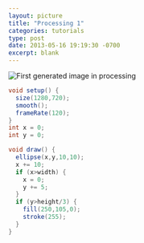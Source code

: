 ```yaml
---
layout: picture
title: "Processing 1"
categories: tutorials
type: post
date: 2013-05-16 19:19:30 -0700
excerpt: blank
---
```


![First generated image in processing](http://cdn.iamnayr.com/2013/05/2013-05-16--1368757019_1281x732_scrot.png)

```java
void setup() {
  size(1280,720);
  smooth();
  frameRate(120);
}
int x = 0;
int y = 0;

void draw() {
  ellipse(x,y,10,10);
  x += 10;
  if (x>width) {
    x = 0;
    y += 5;
  }
  if (y>height/3) {
    fill(250,105,0);
    stroke(255);
  }
}
```


